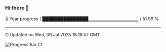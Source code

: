 ### Hi there 👋

⏳ Year progress { ███████████████▁▁▁▁▁▁▁▁▁▁▁▁▁▁▁ } 51.99 %

---

⏰ Updated on Wed, 09 Jul 2025 18:16:52 GMT

![Progress Bar CI](https://github.com/Shyam-Makwana/GitHub-Actions-Demo/workflows/Progress%20Bar%20CI/badge.svg)
